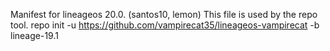 Manifest for lineageos 20.0. (santos10, lemon)
This file is used by the repo tool.
repo init -u https://github.com/vampirecat35/lineageos-vampirecat -b lineage-19.1
